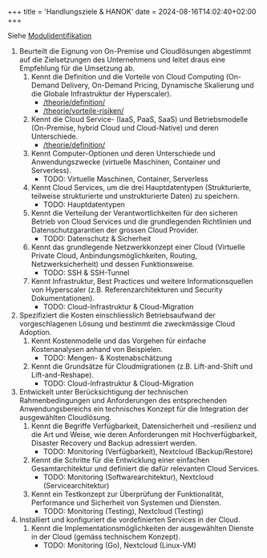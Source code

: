 +++
title = 'Handlungsziele & HANOK'
date = 2024-08-16T14:02:40+02:00
+++

Siehe [Modulidentifikation](https://www.modulbaukasten.ch/module/346/1/de-DE)

1. Beurteilt die Eignung von On-Premise und Cloudlösungen abgestimmt auf die
   Zielsetzungen des Unternehmens und leitet draus eine Empfehlung für die
   Umsetzung ab.
    1. Kennt die Definition und die Vorteile von Cloud Computing (On-Demand
       Delivery, On-Demand Pricing, Dynamische Skalierung und die Globale
       Infrastruktur der Hyperscaler).
        - [/theorie/definition/](/theorie/definition/)
        - [/theorie/vorteile-risiken/](/theorie/vorteile-risiken/)
    2. Kennt die Cloud Service- (IaaS, PaaS, SaaS) und Betriebsmodelle
       (On-Premise, hybrid Cloud und Cloud-Native) und deren Unterschiede. 
        - [/theorie/definition/](/theorie/definition/)
    3. Kennt Computer-Optionen und deren Unterschiede und Anwendungszwecke
       (virtuelle Maschinen, Container und Serverless).
        - TODO: Virtuelle Maschinen, Container, Serverless
    4. Kennt Cloud Services, um die drei Hauptdatentypen (Strukturierte,
       teilweise strukturierte und unstrukturierte Daten) zu speichern.
        - TODO: Hauptdatentypen
    5. Kennt die Verteilung der Verantwortlichkeiten für den sicheren Betrieb
       von Cloud Services und die grundlegenden Richtlinien und
       Datenschutzgarantien der grossen Cloud Provider.
        - TODO: Datenschutz & Sicherheit
    6. Kennt das grundlegende Netzwerkkonzept einer Cloud (Virtuelle Private
       Cloud, Anbindungsmöglichkeiten, Routing, Netzwerksicherheit) und dessen
       Funktionsweise.
        - TODO: SSH & SSH-Tunnel
    7. Kennt Infrastruktur, Best Practices und weitere Informationsquellen von
       Hyperscaler (z.B. Referenzarchitekturen und Security Dokumentationen).
        - TODO: Cloud-Infrastruktur & Cloud-Migration
2. Spezifiziert die Kosten einschliesslich Betriebsaufwand der vorgeschlagenen
   Lösung und bestimmt die zweckmässige Cloud Adoption.
    1. Kennt Kostenmodelle und das Vorgehen für einfache Kostenanalysen anhand
       von Beispielen.
        - TODO: Mengen- & Kostenabschätzung
    2. Kennt die Grundsätze für Cloudmigrationen (z.B. Lift-and-Shift und
       Lift-and-Reshape).
        - TODO: Cloud-Infrastruktur & Cloud-Migration
3. Entwickelt unter Berücksichtigung der technischen Rahmenbedingungen und
   Anforderungen des entsprechenden Anwendungsbereichs ein technisches Konzept
   für die Integration der ausgewählten Cloudlösung.
    1. Kennt die Begriffe Verfügbarkeit, Datensicherheit und –resilienz und die
       Art und Weise, wie deren Anforderungen mit Hochverfügbarkeit, Disaster
       Recovery und Backup adressiert werden.
        - TODO: Monitoring (Verfügbarkeit), Nextcloud (Backup/Restore)
    2. Kennt die Schritte für die Entwicklung einer einfachen Gesamtarchitektur
       und definiert die dafür relevanten Cloud Services.
        - TODO: Monitoring (Softwarearchitektur), Nextcloud (Servicearchitektur)
    3. Kennt ein Testkonzept zur Überprüfung der Funktionalität, Performance und
       Sicherheit von Systemen und Diensten.
        - TODO: Monitoring (Testing), Nextcloud (Testing)
4. Installiert und konfiguriert die vordefinierten Services in der Cloud.
    1. Kennt die Implementationsmöglichkeiten der ausgewählten Dienste in der Cloud (gemäss technischem Konzept).
        - TODO: Monitoring (Go), Nextcloud (Linux-VM)
